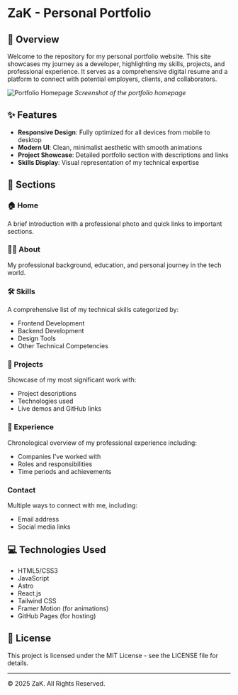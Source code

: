 # ZaK - Personal Portfolio

## 🌟 Overview
Welcome to the repository for my personal portfolio website. This site showcases my journey as a developer, highlighting my skills, projects, and professional experience. It serves as a comprehensive digital resume and a platform to connect with potential employers, clients, and collaborators.

![Portfolio Homepage](https://zakxj.github.io/screenshot.png)
*Screenshot of the portfolio homepage*

## ✨ Features
- **Responsive Design**: Fully optimized for all devices from mobile to desktop
- **Modern UI**: Clean, minimalist aesthetic with smooth animations
- **Project Showcase**: Detailed portfolio section with descriptions and links
- **Skills Display**: Visual representation of my technical expertise

## 📑 Sections
### 🏠 Home
A brief introduction with a professional photo and quick links to important sections.

### 👨‍💻 About
My professional background, education, and personal journey in the tech world.

### 🛠️ Skills
A comprehensive list of my technical skills categorized by:
- Frontend Development
- Backend Development
- Design Tools
- Other Technical Competencies

### 🚀 Projects
Showcase of my most significant work with:
- Project descriptions
- Technologies used
- Live demos and GitHub links

### 💼 Experience
Chronological overview of my professional experience including:
- Companies I've worked with
- Roles and responsibilities
- Time periods and achievements

### Contact
Multiple ways to connect with me, including:
- Email address
- Social media links

## 💻 Technologies Used
- HTML5/CSS3
- JavaScript
- Astro
- React.js
- Tailwind CSS
- Framer Motion (for animations)
- GitHub Pages (for hosting)

## 📄 License
This project is licensed under the MIT License - see the LICENSE file for details.

---

© 2025 ZaK. All Rights Reserved.